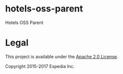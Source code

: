 # hotels-oss-parent
Hotels OSS Parent

# Legal
This project is available under the [Apache 2.0 License](http://www.apache.org/licenses/LICENSE-2.0.html).

Copyright 2015-2017 Expedia Inc.

